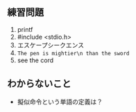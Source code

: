 ## 練習問題
1. printf
2. #include <stdio.h>
3. エスケープシークエンス
4. `The pen is mightier\n than the sword`
5. see the cord

## わからないこと
- 擬似命令という単語の定義は？